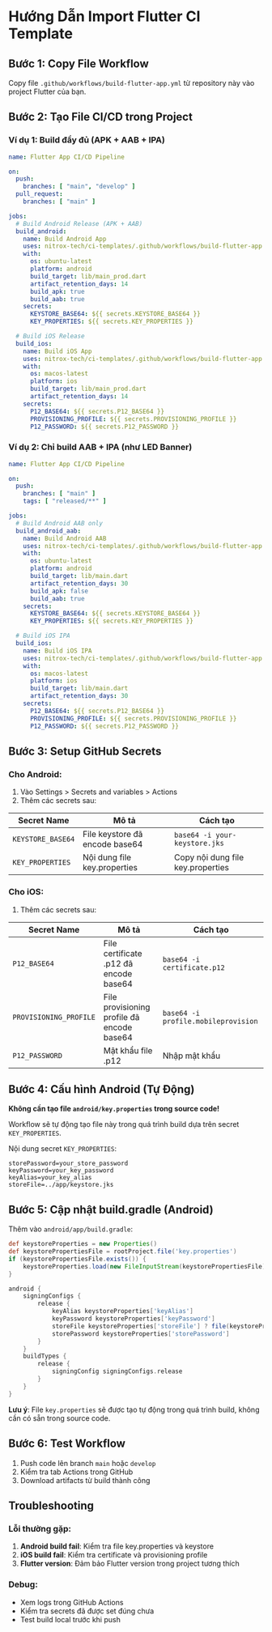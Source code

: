 # Hướng Dẫn Import Flutter CI Template

## Bước 1: Copy File Workflow

Copy file `.github/workflows/build-flutter-app.yml` từ repository này vào project Flutter của bạn.

## Bước 2: Tạo File CI/CD trong Project

### Ví dụ 1: Build đầy đủ (APK + AAB + IPA)

```yaml
name: Flutter App CI/CD Pipeline

on:
  push:
    branches: [ "main", "develop" ]
  pull_request:
    branches: [ "main" ]

jobs:
  # Build Android Release (APK + AAB)
  build_android:
    name: Build Android App
    uses: nitrox-tech/ci-templates/.github/workflows/build-flutter-app.yml@main
    with:
      os: ubuntu-latest
      platform: android
      build_target: lib/main_prod.dart
      artifact_retention_days: 14
      build_apk: true
      build_aab: true
    secrets:
      KEYSTORE_BASE64: ${{ secrets.KEYSTORE_BASE64 }}
      KEY_PROPERTIES: ${{ secrets.KEY_PROPERTIES }}

  # Build iOS Release
  build_ios:
    name: Build iOS App
    uses: nitrox-tech/ci-templates/.github/workflows/build-flutter-app.yml@main
    with:
      os: macos-latest
      platform: ios
      build_target: lib/main_prod.dart
      artifact_retention_days: 14
    secrets:
      P12_BASE64: ${{ secrets.P12_BASE64 }}
      PROVISIONING_PROFILE: ${{ secrets.PROVISIONING_PROFILE }}
      P12_PASSWORD: ${{ secrets.P12_PASSWORD }}
```

### Ví dụ 2: Chỉ build AAB + IPA (như LED Banner)

```yaml
name: Flutter App CI/CD Pipeline

on:
  push:
    branches: [ "main" ]
    tags: [ "released/**" ]

jobs:
  # Build Android AAB only
  build_android_aab:
    name: Build Android AAB
    uses: nitrox-tech/ci-templates/.github/workflows/build-flutter-app.yml@main
    with:
      os: ubuntu-latest
      platform: android
      build_target: lib/main.dart
      artifact_retention_days: 30
      build_apk: false
      build_aab: true
    secrets:
      KEYSTORE_BASE64: ${{ secrets.KEYSTORE_BASE64 }}
      KEY_PROPERTIES: ${{ secrets.KEY_PROPERTIES }}

  # Build iOS IPA
  build_ios:
    name: Build iOS IPA
    uses: nitrox-tech/ci-templates/.github/workflows/build-flutter-app.yml@main
    with:
      os: macos-latest
      platform: ios
      build_target: lib/main.dart
      artifact_retention_days: 30
    secrets:
      P12_BASE64: ${{ secrets.P12_BASE64 }}
      PROVISIONING_PROFILE: ${{ secrets.PROVISIONING_PROFILE }}
      P12_PASSWORD: ${{ secrets.P12_PASSWORD }}
```

## Bước 3: Setup GitHub Secrets

### Cho Android:
1. Vào Settings > Secrets and variables > Actions
2. Thêm các secrets sau:

| Secret Name | Mô tả | Cách tạo |
|-------------|-------|----------|
| `KEYSTORE_BASE64` | File keystore đã encode base64 | `base64 -i your-keystore.jks` |
| `KEY_PROPERTIES` | Nội dung file key.properties | Copy nội dung file key.properties |

### Cho iOS:
1. Thêm các secrets sau:

| Secret Name | Mô tả | Cách tạo |
|-------------|-------|----------|
| `P12_BASE64` | File certificate .p12 đã encode base64 | `base64 -i certificate.p12` |
| `PROVISIONING_PROFILE` | File provisioning profile đã encode base64 | `base64 -i profile.mobileprovision` |
| `P12_PASSWORD` | Mật khẩu file .p12 | Nhập mật khẩu |

## Bước 4: Cấu hình Android (Tự Động)

**Không cần tạo file `android/key.properties` trong source code!**

Workflow sẽ tự động tạo file này trong quá trình build dựa trên secret `KEY_PROPERTIES`.

Nội dung secret `KEY_PROPERTIES`:

```properties
storePassword=your_store_password
keyPassword=your_key_password
keyAlias=your_key_alias
storeFile=../app/keystore.jks
```

## Bước 5: Cập nhật build.gradle (Android)

Thêm vào `android/app/build.gradle`:

```gradle
def keystoreProperties = new Properties()
def keystorePropertiesFile = rootProject.file('key.properties')
if (keystorePropertiesFile.exists()) {
    keystoreProperties.load(new FileInputStream(keystorePropertiesFile))
}

android {
    signingConfigs {
        release {
            keyAlias keystoreProperties['keyAlias']
            keyPassword keystoreProperties['keyPassword']
            storeFile keystoreProperties['storeFile'] ? file(keystoreProperties['storeFile']) : null
            storePassword keystoreProperties['storePassword']
        }
    }
    buildTypes {
        release {
            signingConfig signingConfigs.release
        }
    }
}
```

**Lưu ý**: File `key.properties` sẽ được tạo tự động trong quá trình build, không cần có sẵn trong source code.

## Bước 6: Test Workflow

1. Push code lên branch `main` hoặc `develop`
2. Kiểm tra tab Actions trong GitHub
3. Download artifacts từ build thành công

## Troubleshooting

### Lỗi thường gặp:

1. **Android build fail**: Kiểm tra file key.properties và keystore
2. **iOS build fail**: Kiểm tra certificate và provisioning profile
3. **Flutter version**: Đảm bảo Flutter version trong project tương thích

### Debug:

- Xem logs trong GitHub Actions
- Kiểm tra secrets đã được set đúng chưa
- Test build local trước khi push
